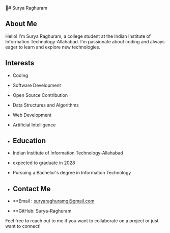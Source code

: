 👋# Surya Raghuram

## About Me
Hello! I'm Surya Raghuram, a college student at the Indian Institute of Information Technology-Allahabad. I'm passionate about coding and always eager to learn and explore new technologies.

## Interests
- Coding
- Software Development
- Open Source Contribution
- Data Structures and Algorithms
- Web Development
- Artificial Intelligence

- ## Education
- Indian Institute of Information Technology-Allahabad                                          
- expected to graduate in 2028 
- Pursuing a Bachelor's degree in Information Technology

- ## Contact Me
- **Email :  suryaraghuramg@gmail.com 
- **GitHub: Surya-Raghuram

Feel free to reach out to me if you want to collaborate on a project or just want to connect!
